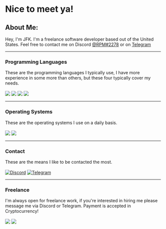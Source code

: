 # Nice to meet ya!

## About Me:
Hey, I'm JFK. I'm a freelance software developer based out of the United States. Feel free to contact me on Discord [@RPM#2278](https://ares.codes/discord) or on [Telegram](https://t.me/realJFK)

***

### Programming Languages
These are the programming languages I typically use, I have more experience in some more than others, but these four typically cover my needs. <br><br>
![](https://img.shields.io/badge/Golang-informational?style=flat-square&logo=go&logoColor=white&color=9CCFF3)
![](https://img.shields.io/badge/C%23-informational?style=flat-square&logo=csharp&logoColor=white&color=2D0070)
![](https://img.shields.io/badge/Python-informational?style=flat-square&logo=python&logoColor=white&color=3772A1)
![](https://img.shields.io/badge/Node.js-informational?style=flat-square&logo=node.js&logoColor=white&color=689F63)

***

### Operating Systems
These are the operating systems I use on a daily basis. <br><br>
![](https://img.shields.io/badge/Ubuntu-informational?style=flat-square&logo=ubuntu&logoColor=white&color=F47421)
![](https://img.shields.io/badge/Windows-informational?style=flat-square&logo=windows&logoColor=white&color=0079D7)

***

### Contact
These are the means I like to be contacted the most. <br><br>
[![Discord](https://img.shields.io/badge/Discord-RPM%232278-informational?style=flat-square&logo=discord&logoColor=white&color=7289da)](https://ares.codes/discord)
[![Telegram](https://img.shields.io/badge/Telegram-@realJFK-informational?style=flat-square&logo=telegram&logoColor=white&color=0088cc)](https://t.me/realJFK)

***

### Freelance
I'm always open for freelance work, if you're interested in hiring me please message me via Discord or Telegram. Payment is accepted in Cryptocurrency! <br><br>
![](https://img.shields.io/badge/Bitcoin-informational?style=flat-square&logo=bitcoin&logoColor=white&color=F9A43F)
![](https://img.shields.io/badge/Ethereum-informational?style=flat-square&logo=ethereum&logoColor=white&color=313131)